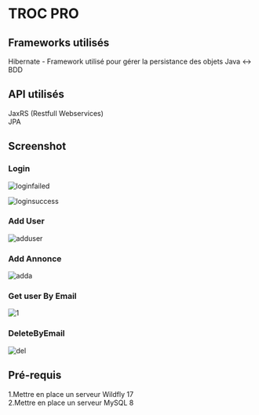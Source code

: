 # TROC PRO

## Frameworks utilisés 
Hibernate - Framework utilisé pour gérer la persistance des objets Java <-> BDD
## API utilisés 
JaxRS (Restfull Webservices)<br />
JPA

## Screenshot

### Login

![loginfailed](https://user-images.githubusercontent.com/95385544/149626811-55dcb625-b9f3-4028-a3eb-6d235b80b58c.png)

![loginsuccess](https://user-images.githubusercontent.com/95385544/149626815-61221220-b1ba-45e7-971b-68e3f2db8121.png)



### Add User

![adduser](https://user-images.githubusercontent.com/95385544/149626823-6aab3cac-1517-4157-a32a-3a06fe14403f.png)



### Add Annonce

![adda](https://user-images.githubusercontent.com/95385544/149626829-09845375-53f1-4cba-a62d-4cb6d1852746.png)



### Get user By Email 

![1](https://user-images.githubusercontent.com/95385544/149626838-4155c0f2-42d8-4d4e-b975-2c29a7c401a4.png)






### DeleteByEmail
![del](https://user-images.githubusercontent.com/95385544/149626906-d8642f54-1b4d-4eb4-82dd-533a406a4240.png)


## Pré-requis
1.Mettre en place un serveur Wildfly 17 <br />
2.Mettre en place un serveur MySQL 8










